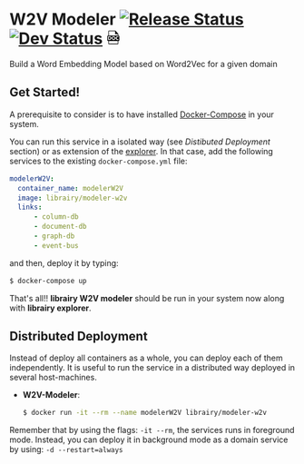 # W2V Modeler [![Release Status](https://travis-ci.org/librairy/modeler-w2v.svg?branch=master)](https://travis-ci.org/librairy/modeler-w2v) [![Dev Status](https://travis-ci.org/librairy/modeler-w2v.svg?branch=develop)](https://travis-ci.org/librairy/modeler-w2v) [![Doc](https://raw.githubusercontent.com/librairy/resources/master/figures/interface.png)](https://rawgit.com/librairy/modeler-w2v/doc/report/index.html)

Build a Word Embedding Model based on Word2Vec for a given domain

## Get Started!

A prerequisite to consider is to have installed [Docker-Compose](https://docs.docker.com/compose/) in your system.

You can run this service in a isolated way (see *Distibuted Deployment* section) or as extension of the [explorer](https://github.com/librairy/explorer).
In that case, add the following services to the existing `docker-compose.yml` file:


```yml
modelerW2V:
  container_name: modelerW2V
  image: librairy/modeler-w2v
  links:
      - column-db
      - document-db
      - graph-db
      - event-bus
```

and then, deploy it by typing:

```sh
$ docker-compose up
```
That's all!! **librairy W2V modeler** should be run in your system now along with **librairy explorer**.

## Distributed Deployment

Instead of deploy all containers as a whole, you can deploy each of them independently. It is useful to run the service in a distributed way deployed in several host-machines.

- **W2V-Modeler**:
    ```sh
    $ docker run -it --rm --name modelerW2V librairy/modeler-w2v
    ```

Remember that by using the flags: `-it --rm`, the services runs in foreground mode. Instead, you can deploy it in background mode as a domain service by using: `-d --restart=always`